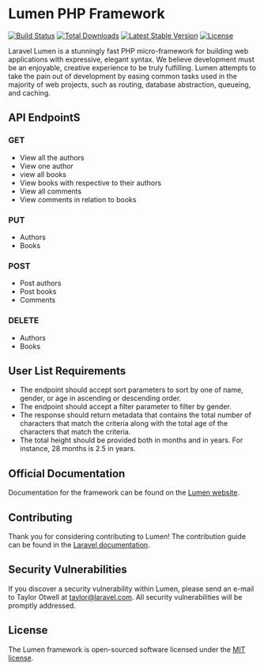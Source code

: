 # Lumen PHP Framework

[![Build Status](https://travis-ci.org/laravel/lumen-framework.svg)](https://travis-ci.org/laravel/lumen-framework)
[![Total Downloads](https://img.shields.io/packagist/dt/laravel/lumen-framework)](https://packagist.org/packages/laravel/lumen-framework)
[![Latest Stable Version](https://img.shields.io/packagist/v/laravel/lumen-framework)](https://packagist.org/packages/laravel/lumen-framework)
[![License](https://img.shields.io/packagist/l/laravel/lumen)](https://packagist.org/packages/laravel/lumen-framework)

Laravel Lumen is a stunningly fast PHP micro-framework for building web applications with expressive, elegant syntax. We believe development must be an enjoyable, creative experience to be truly fulfilling. Lumen attempts to take the pain out of development by easing common tasks used in the majority of web projects, such as routing, database abstraction, queueing, and caching.
## API EndpointS
### GET
* View all the authors 
* View one author 
* view all books 
* View books with respective to their authors 
* View all comments 
* View comments in relation to books 
### PUT
* Authors
* Books 
### POST
* Post authors 
* Post books 
* Comments
### DELETE
* Authors
* Books 

## User List Requirements
* The endpoint should accept sort parameters to sort by one of name, gender, or age
in ascending or descending order.
* The endpoint should accept a filter parameter to filter by gender.
* The response should return metadata that contains the total number of
characters that match the criteria along with the total age of the characters that
match the criteria.
* The total height should be provided both in months and in years. For instance, 28
months is 2.5 in years.


## Official Documentation
Documentation for the framework can be found on the [Lumen website](https://lumen.laravel.com/docs).

## Contributing

Thank you for considering contributing to Lumen! The contribution guide can be found in the [Laravel documentation](https://laravel.com/docs/contributions).

## Security Vulnerabilities

If you discover a security vulnerability within Lumen, please send an e-mail to Taylor Otwell at taylor@laravel.com. All security vulnerabilities will be promptly addressed.

## License

The Lumen framework is open-sourced software licensed under the [MIT license](https://opensource.org/licenses/MIT).
